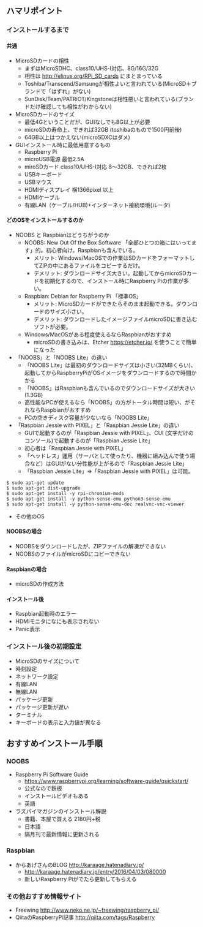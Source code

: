 ## ハマリポイント
### インストールするまで
#### 共通
 - MicroSDカードの相性
     - まずはMicroSDHC、class10/UHS-I対応、8G/16G/32G
     - 相性は http://elinux.org/RPi_SD_cards にまとまっている
     - Toshiba/Transcend/Samsungが相性よいと言われている(MicroSD＋ブランドで「はずれ」がない)
     - SunDisk/Team/PATRiOT/Kingstoneは相性悪いと言われている(ブランドだけ確認しても相性がわからない)
 - MicroSDカードのサイズ
     - 最低4Gということだが、GUIなしでも8G以上が必要
     - microSDの寿命上、できれば32GB (toshibaのもので1500円前後)
     - 64GB以上はつかえない(microSDXCはダメ)
 - GUIインストール時に最低用意するもの
     - Raspberry Pi
     - microUSB電源 最低2.5A
     - miroSDカード class10/UHS-I対応 8～32GB、できれば2枚
     - USBキーボード 
     - USBマウス
     - HDMIディスプレイ 横1366pixel 以上
     - HDMIケーブル
     - 有線LAN（ケーブル/HUB)+インターネット接続環境(ルータ)
     
#### どのOSをインストールするのか
 - NOOBS と Raspbianはどうちがうのか
     - NOOBS: New Out Of the Box Software 「全部ひとつの箱にはいってます」的。初心者向け。Raspbianも含んでいる。
         - メリット: Windows/MacOSでの作業はSDカードをフォーマットしてZIPの中にあるファイルをコピーするだけ。
         - デメリット: ダウンロードサイズ大きい。起動してからmicroSDカードを初期化するので、インストール時にRaspberry Piの作業が多い。
     - Raspbian: Debian for Raspberry Pi  「標準OS」
         - メリット: MicroSDカードができたらそのまま起動できる。ダウンロードのサイズ小さい。
         - デメリット: ダウンロードしたイメージファイルmicroSDに書き込むソフトが必要。
     - Windows/MacOSがある程度使えるならRaspbianがおすすめ
         - microSDの書き込みは、Etcher https://etcher.io/ を使うことで簡単になった
 - 「NOOBS」と「NOOBS Lite」の違い
     - 「NOOBS Lite」は最初のダウンロードサイズは小さい(32MBくらい)、起動してからRaspberryPiがOSイメージをダウンロードするので時間かかる
     - 「NOOBS」はRaspbianも含んでいるのでダウンロードサイズが大きい(1.3GB)
     - 高性能なPCが使えるなら「NOOBS」の方がトータル時間は短い、がそれならRaspbianがおすすめ
     - PCの空きディスク容量が少ないなら「NOOBS Lite」
 - 「Raspbian Jessie with PIXEL」と「Raspbian Jessie Lite」の違い
     - GUIで起動するのが「Raspbian Jessie with PIXEL」、CUI (文字だけのコンソール)で起動するのが「Raspbian Jessie Lite」
     - 初心者は「Raspbian Jessie with PIXEL」
     - 「ヘッドレス」運用（サーバとして使ったり、機器に組み込んで使う場合など）はGUIがない分性能が上がるので「Raspbian Jessie Lite」
     - 「Raspbian Jessie Lite」⇒「Raspbian Jessie with PIXEL」は可能。

``` 
$ sudo apt-get update
$ sudo apt-get dist-upgrade
$ sudo apt-get install -y rpi-chromium-mods
$ sudo apt-get install -y python-sense-emu python3-sense-emu
$ sudo apt-get install -y python-sense-emu-doc realvnc-vnc-viewer
```

 - その他のOS
 
#### NOOBSの場合 
 - NOOBSをダウンロードしたが、ZIPファイルの解凍ができない
 - NOOBSのファイルがmicroSDにコピーできない
 
#### Raspbianの場合
 - microSDの作成方法

#### インストール後
 - Raspbian起動時のエラー
  - HDMIモニタになにも表示されない
  - Panic表示
 
### インストール後の初期設定
 - MicroSDのサイズについて
 - 時刻設定
 - ネットワーク設定
  - 有線LAN
  - 無線LAN
 - パッケージ更新
 - パッケージ更新が遅い
 - ターミナル
  - キーボードの表示と入力値が異なる
 
## おすすめインストール手順
### NOOBS
 - Raspberry Pi Software Guide
     - https://www.raspberrypi.org/learning/software-guide/quickstart/
     - 公式なので鉄板
     - インストールビデオもある
     - 英語
 - ラズパイマガジンのインストール解説
     - 書籍、本屋で買える 2180円+税
     - 日本語
     - 隔月刊で最新情報に更新される
     
### Raspbian
 - からあげさんのBLOG http://karaage.hatenadiary.jp/ 
     - http://karaage.hatenadiary.jp/entry/2016/04/03/080000
     - 新しいRaspberry Piがでたら更新してもらえる

### その他おすすめ情報サイト
 - Freewing http://www.neko.ne.jp/~freewing/raspberry_pi/
 - QiitaのRaspberryPi記事 http://qiita.com/tags/Raspberry
 
